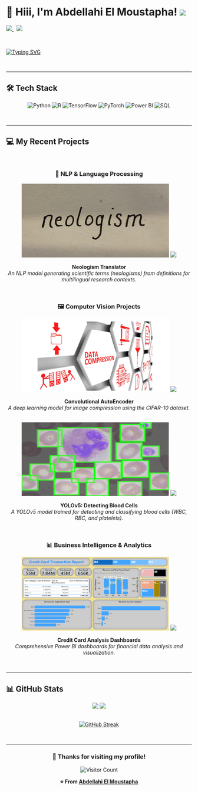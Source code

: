 # 👋 Hiii, I'm Abdellahi El Moustapha! <img src="https://media.giphy.com/media/hvRJCLFzcasrR4ia7z/giphy.gif" width="30px">

<p align="justify">
<a href="https://www.linkedin.com/in/abmstpha/">
<img src="https://img.shields.io/badge/linkedin-%230077B5.svg?&style=for-the-badge&logo=linkedin&logoColor=white" />
</a>&nbsp;
<a href="https://abmstpha.github.io/" target="_blank">
<img src="https://img.shields.io/badge/Portfolio-%2312100E.svg?&style=for-the-badge&logo=firefox&logoColor=white" />
</a>
</p>

<br>

<p align="justify">
  
[![Typing SVG](https://readme-typing-svg.herokuapp.com?font=Fira+Code&weight=500&size=22&duration=4000&pause=1000&color=%2336BCF7&width=600&lines=Data+Scientist+and+AI+Enthusiast;Passionate+about+Learning+and+Sharing+Knowledge;Founder+of+ESP+Data+Club)](https://git.io/typing-svg)

</p>

<br>

---

## 🛠️ Tech Stack

<div align="center">

![Python](https://img.shields.io/badge/Python-3776AB?style=for-the-badge&logo=python&logoColor=white)
![R](https://img.shields.io/badge/R-276DC3?style=for-the-badge&logo=r&logoColor=white)
![TensorFlow](https://img.shields.io/badge/TensorFlow-FF6F00?style=for-the-badge&logo=tensorflow&logoColor=white)
![PyTorch](https://img.shields.io/badge/PyTorch-EE4C2C?style=for-the-badge&logo=pytorch&logoColor=white)
![Power BI](https://img.shields.io/badge/PowerBI-F2C811?style=for-the-badge&logo=powerbi&logoColor=black)
![SQL](https://img.shields.io/badge/SQL-336791?style=for-the-badge&logo=postgresql&logoColor=white)

</div>

<br>

---

## 💻 My Recent Projects

<br>

<div align="center">

### 🔬 NLP & Language Processing
<img src="./project1.png" alt="Neologism Translator" width="400" height="200" />

<a href="https://github.com/Abmstpha/NLP" target="_blank">
<img src="https://github-readme-stats.vercel.app/api/pin/?username=Abmstpha&repo=NLP&theme=tokyonight&border_radius=8" />
</a>

**Neologism Translator**  
*An NLP model generating scientific terms (neologisms) from definitions for multilingual research contexts.*

</div>

<br>

<div align="center">

### 🖼️ Computer Vision Projects

<img src="./project2.png" alt="Convolutional AutoEncoder for CIFAR Dataset" width="400" height="200" />

<a href="https://github.com/Abmstpha/DeepLearning" target="_blank">
<img src="https://github-readme-stats.vercel.app/api/pin/?username=Abmstpha&repo=DeepLearning&theme=tokyonight&border_radius=8" />
</a>

**Convolutional AutoEncoder**  
*A deep learning model for image compression using the CIFAR-10 dataset.*

</div>

<br>

<div align="center">

<img src="./project7.png" alt="YOLOv5: Detecting Blood Cells" width="400" height="200" />

<a href="https://github.com/Abmstpha/BloodCells-YOLOv5" target="_blank">
<img src="https://github-readme-stats.vercel.app/api/pin/?username=Abmstpha&repo=BloodCells-YOLOv5&theme=tokyonight&border_radius=8" />
</a>

**YOLOv5: Detecting Blood Cells**  
*A YOLOv5 model trained for detecting and classifying blood cells (WBC, RBC, and platelets).*

</div>

<br>

<div align="center">

### 📊 Business Intelligence & Analytics

<img src="./project4.png" alt="Credit Card Analysis Dashboards" width="400" height="200" />

<a href="https://github.com/Abmstpha/PowerBI" target="_blank">
<img src="https://github-readme-stats.vercel.app/api/pin/?username=Abmstpha&repo=PowerBI&theme=tokyonight&border_radius=8" />
</a>

**Credit Card Analysis Dashboards**  
*Comprehensive Power BI dashboards for financial data analysis and visualization.*

</div>

<br>

---

## 📊 GitHub Stats

<div align="center">

<img height="180em" src="https://github-readme-stats.vercel.app/api?username=Abmstpha&show_icons=true&theme=tokyonight&include_all_commits=true&count_private=true&border_radius=10"/>

<img height="180em" src="https://github-readme-stats.vercel.app/api/top-langs/?username=Abmstpha&layout=compact&langs_count=8&theme=tokyonight&border_radius=10"/>

</div>

<br>

<div align="center">

[![GitHub Streak](https://streak-stats.demolab.com/?user=Abmstpha&theme=tokyonight&border_radius=10)](https://git.io/streak-stats)

</div>

<br>

---

<div align="center">

### 💫 Thanks for visiting my profile!

![Visitor Count](https://profile-counter.glitch.me/Abmstpha/count.svg)

**⭐ From [Abdellahi El Moustapha](https://github.com/Abmstpha)**

</div>
